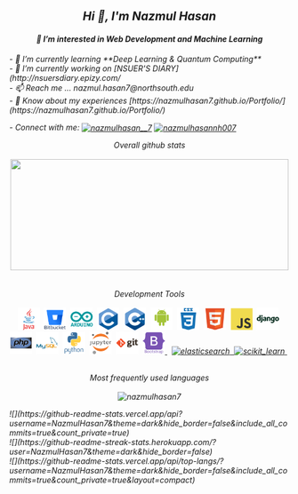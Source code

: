 <h2 align="center"> <i>Hi 👋, I'm Nazmul Hasan </i></h2>
<h4 align="center"> <i>👀 I’m interested in Web Development and Machine Learning </i></h4>
- <i>🌱 I’m currently learning **Deep Learning & Quantum Computing** <br>
- 🔭 I’m currently working on [NSUER'S DIARY](http://nsuersdiary.epizy.com/ <br>
- 📫 Reach me ... nazmul.hasan7@northsouth.edu <br>
- 📄 Know about my experiences [https://nazmulhasan7.github.io/Portfolio/](https://nazmulhasan7.github.io/Portfolio/) <br>

<p align="left">- Connect with me:
<a href="https://twitter.com/nazmulhasan__7" target="blank"><img align="center" src="https://raw.githubusercontent.com/rahuldkjain/github-profile-readme-generator/master/src/images/icons/Social/twitter.svg" alt="nazmulhasan__7" height="20" width="30" /></a>
<a href="https://fb.com/nazmulhasannh007" target="blank"><img align="center" src="https://raw.githubusercontent.com/rahuldkjain/github-profile-readme-generator/master/src/images/icons/Social/facebook.svg" alt="nazmulhasannh007" height="20" width="30" /></a>
</p>

<!---
NazmulHasan7/NazmulHasan7 is a ✨ special ✨ repository because its `README.md` (this file) appears on your GitHub profile.
You can click the Preview link to take a look at your changes.
--->
<p align="center">
  Overall github stats<br><br>
  <img src="https://github-readme-stats.vercel.app/api?username=nazmulhasan7&count_private=true&show_icons=true&theme=codeSTACKr" width="500" height="200">
</p>

<br>   
<div align="center">
  Development Tools<br><br>
  <img src="https://github.com/devicons/devicon/blob/master/icons/java/java-original-wordmark.svg" title="Java" alt="Java" width="40" height="40"/>&nbsp;
  <img src="https://github.com/devicons/devicon/blob/master/icons/bitbucket/bitbucket-original-wordmark.svg" title="Bitbucket" alt="Bitbucket" width="40" height="40"/>&nbsp;
  <img src="https://github.com/devicons/devicon/blob/master/icons/arduino/arduino-original-wordmark.svg" title="Arduino" alt="Arduino" width="40" height="40"/>&nbsp;
  <img src="https://github.com/devicons/devicon/blob/master/icons/c/c-original.svg" title="C" alt="C" width="40" height="40"/>&nbsp;
  <img src="https://github.com/devicons/devicon/blob/master/icons/cplusplus/cplusplus-original.svg" title="C++" alt="C++" width="40" height="40"/>&nbsp;
  <img src="https://github.com/devicons/devicon/blob/master/icons/android/android-original-wordmark.svg" title="Android" alt="Android" width="40" height="40"/>&nbsp;
  <img src="https://github.com/devicons/devicon/blob/master/icons/css3/css3-plain-wordmark.svg"  title="CSS3" alt="CSS" width="40" height="40"/>&nbsp;
  <img src="https://github.com/devicons/devicon/blob/master/icons/html5/html5-original.svg" title="HTML5" alt="HTML" width="40" height="40"/>&nbsp;
  <img src="https://github.com/devicons/devicon/blob/master/icons/javascript/javascript-original.svg" title="JavaScript" alt="JavaScript" width="40" height="40"/>&nbsp;
  <img src="https://github.com/devicons/devicon/blob/master/icons/django/django-plain-wordmark.svg" title="Django" alt="Django" width="40" height="40"/>&nbsp;
  <img src="https://github.com/devicons/devicon/blob/master/icons/php/php-original.svg" title="Php"  alt="Php" width="40" height="40"/>&nbsp;
  <img src="https://github.com/devicons/devicon/blob/master/icons/mysql/mysql-original-wordmark.svg" title="MySQL"  alt="MySQL" width="40" height="40"/>&nbsp;
  <img src="https://github.com/devicons/devicon/blob/master/icons/python/python-original-wordmark.svg" title="Python" alt="Python" width="40" height="40"/>&nbsp;
  <img src="https://github.com/devicons/devicon/blob/master/icons/jupyter/jupyter-original-wordmark.svg" title="AWS" alt="AWS" width="40" height="40"/>&nbsp;
  <img src="https://github.com/devicons/devicon/blob/master/icons/git/git-original-wordmark.svg" title="Git" **alt="Git" width="40" height="40"/>&nbsp;
  <a href="https://getbootstrap.com" target="_blank" rel="noreferrer"> <img src="https://raw.githubusercontent.com/devicons/devicon/master/icons/bootstrap/bootstrap-plain-wordmark.svg" alt="bootstrap" width="40" height="40"/> </a>&nbsp;
  <a href="https://www.elastic.co" target="_blank" rel="noreferrer"> <img src="https://www.vectorlogo.zone/logos/elastic/elastic-icon.svg" alt="elasticsearch" width="40" height="40"/>&nbsp;
   </a> <a href="https://scikit-learn.org/" target="_blank" rel="noreferrer"> <img src="https://upload.wikimedia.org/wikipedia/commons/0/05/Scikit_learn_logo_small.svg" alt="scikit_learn" width="40" height="40"/> </a> &nbsp;
</div> 

<br>  
<p align="center">
  Most frequently used languages<br><br>
  <img src="https://github-readme-stats.vercel.app/api/top-langs/?username=nazmulhasan7&show_icons=true&locale=en&layout=compact&theme=codeSTACKr" alt="nazmulhasan7">
  
</p>
![](https://github-readme-stats.vercel.app/api?username=NazmulHasan7&theme=dark&hide_border=false&include_all_commits=true&count_private=true)<br/>
![](https://github-readme-streak-stats.herokuapp.com/?user=NazmulHasan7&theme=dark&hide_border=false)<br/>
![](https://github-readme-stats.vercel.app/api/top-langs/?username=NazmulHasan7&theme=dark&hide_border=false&include_all_commits=true&count_private=true&layout=compact)


